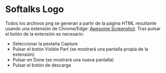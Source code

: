 # Softalks Logo
Todos los archivos png se generan a partir de la página HTML resultante usando una extensión de Chrome/Edge: [Awesome Screenshot](https://chrome.google.com/webstore/detail/awesome-screenshot-and-sc/nlipoenfbbikpbjkfpfillcgkoblgpmj). Tras pulsar el botón de la extensión es necesario:
- Seleccionar la pestaña Capture 
- Pulsar el botón Visible Part (se mostrará una pantalla propia de la extensión)
- Pulsar en Done (se mostrará una nueva pantalla)
- Pulsar el botón de descarga
